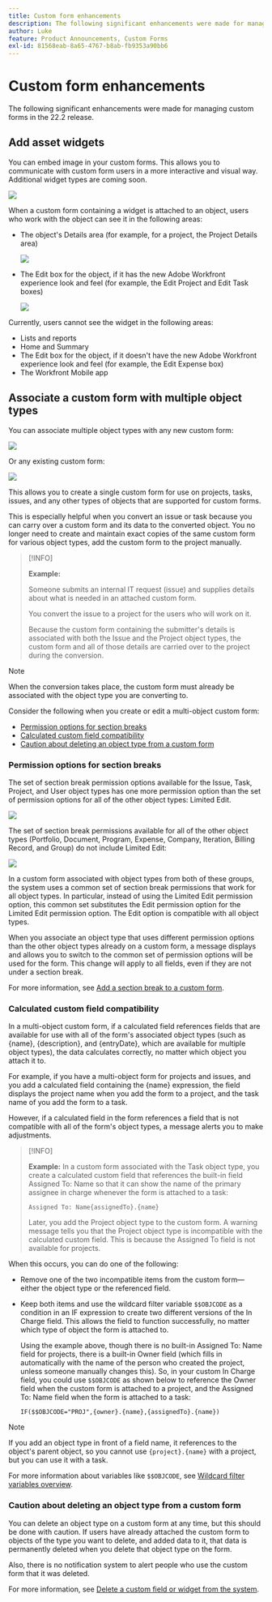 ```yaml
---
title: Custom form enhancements
description: The following significant enhancements were made for managing custom forms in the 22.2 release.
author: Luke
feature: Product Announcements, Custom Forms
exl-id: 81568eab-8a65-4767-b8ab-fb9353a90bb6
---
```

# Custom form enhancements

The following significant enhancements were made for managing custom forms in the 22.2 release.

## Add asset widgets

You can embed image in your custom forms. This allows you to communicate with custom form users in a more interactive and visual way. Additional widget types are coming soon.

![](assets/image-in-custom-form.png)

When a custom form containing a widget is attached to an object, users who work with the object can see it in the following areas:

* The object's Details area (for example, for a project, the Project Details area)​

  ![](assets/see-image-details-page.png)

* The Edit box for the object, if it has the new Adobe Workfront experience look and feel (for example, the Edit Project and Edit Task boxes)​

  ![](assets/image-see-in-edit.png)

Currently, users cannot see the widget in the following areas:​

* Lists and reports
* Home and Summary
* The Edit box for the object, if it doesn't have the new Adobe Workfront experience look and feel (for example, the Edit Expense box)
* ​The Workfront Mobile app

## Associate a custom form with multiple object types

You can associate multiple object types with any new custom form:

![](assets/new-custom-form-object-types.png)

Or any existing custom form:

![](assets/add-object-type-existing-form.png)

This allows you to create a single custom form for use on projects, tasks, issues, and any other types of objects that are supported for custom forms.

This is especially helpful when you convert an issue or task because you can carry over a custom form and its data to the converted object. You no longer need to create and maintain exact copies of the same custom form for various object types, add the custom form to the project manually.

>[!INFO]
>
>**Example:**
>
>Someone submits an internal IT request (issue) and supplies details about what is needed in an attached custom form.
>
>You convert the issue to a project for the users who will work on it.
>
>Because the custom form containing the submitter's details is associated with both the Issue and the Project object types, the custom form and all of those details are carried over to the project during the conversion.

>[!NOTE]
>
>When the conversion takes place, the custom form must already be associated with the object type you are converting to.

Consider the following when you create or edit a multi-object custom form:

* [Permission options for section breaks](#permission-options-for-section-breaks)
* [Calculated custom field compatibility](#calculated-custom-field-compatibility)
* [Caution about deleting an object type from a custom form](#caution-about-deleting-an-object-type-from-a-custom-form)

### Permission options for section breaks

The set of section break permission options available for the Issue, Task, Project, and User object types has one more permission option than the set of permission options for all of the other object types: Limited Edit.

![](assets/section-break-permissions-limited-edit.png)

The set of section break permissions available for all of the other object types (Portfolio, Document, Program, Expense, Company, Iteration, Billing Record, and Group) do not include Limited Edit:

![](assets/section-break-permissions-no-limited-edit.png)

In a custom form associated with object types from both of these groups, the system uses a common set of section break permissions that work for all object types. In particular, instead of using the Limited Edit permission option, this common set substitutes the Edit permission option for the Limited Edit permission option. The Edit option is compatible with all object types.

When you associate an object type that uses different permission options than the other object types already on a custom form, a message displays and allows you to switch to the common set of permission options will be used for the form. This change will apply to all fields, even if they are not under a section break.

For more information, see [Add a section break to a custom form](/help/quicksilver/administration-and-setup/customize-workfront/create-manage-custom-forms/add-a-section-break-to-a-custom-form.md).

### Calculated custom field compatibility

In a multi-object custom form, if a calculated field references fields that are available for use with all of the form's associated object types (such as {name}, {description}, and {entryDate}, which are available for multiple object types), the data calculates correctly, no matter which object you attach it to.

For example, if you have a multi-object form for projects and issues, and you add a calculated field containing the {name} expression, the field displays the project name when you add the form to a project, and the task name of you add the form to a task.

However, if a calculated field in the form references a field that is not compatible with all of the form's object types, a message alerts you to make adjustments.

>[!INFO]
>
>**Example:** In a custom form associated with the Task object type, you create a calculated custom field that references the built-in field Assigned To: Name so that it can show the name of the primary assignee in charge whenever the form is attached to a task:
>
>```
>Assigned To: Name{assignedTo}.{name}
>```
>
>Later, you add the Project object type to the custom form. A warning message tells you that the Project object type is incompatible with the calculated custom field. This is because the Assigned To field is not available for projects.

When this occurs, you can do one of the following:

* Remove one of the two incompatible items from the custom form—either the object type or the referenced field.
* Keep both items and use the wildcard filter variable `$$OBJCODE` as a condition in an IF expression to create two different versions of the In Charge field. This allows the field to function successfully, no matter which type of object the form is attached to.

  Using the example above, though there is no built-in Assigned To: Name field for projects, there is a built-in Owner field (which fills in automatically with the name of the person who created the project, unless someone manually changes this). So, in your custom In Charge field, you could use `$$OBJCODE` as shown below to reference the Owner field when the custom form is attached to a project, and the Assigned To: Name field when the form is attached to a task:

  ```
  IF($$OBJCODE="PROJ",{owner}.{name},{assignedTo}.{name})
  ```

>[!NOTE]
>
>  If you add an object type in front of a field name, it references to the object's parent object, so you cannot use `{project}.{name}` with a project, but you can use it with a task.


For more information about variables like `$$OBJCODE`, see [Wildcard filter variables overview](/help/quicksilver/reports-and-dashboards/reports/reporting-elements/understand-wildcard-filter-variables.md).

### Caution about deleting an object type from a custom form

You can delete an object type on a custom form at any time, but this should be done with caution. If users have already attached the custom form to objects of the type you want to delete, and added data to it, that data is permanently deleted when you delete that object type on the form.

Also, there is no notification system to alert people who use the custom form that it was deleted.

For more information, see [Delete a custom field or widget from the system](/help/quicksilver/administration-and-setup/customize-workfront/create-manage-custom-forms/delete-a-custom-field.md).
